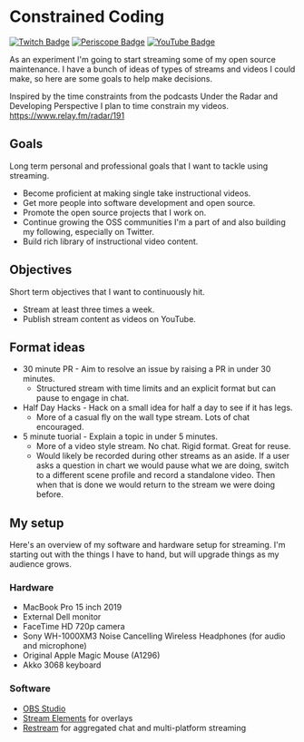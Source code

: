 # Constrained Coding
[![Twitch Badge](https://img.shields.io/badge/Twitch-ConstrainedCoding-9147ff?logo=twitch&logoColor=white)](https://www.twitch.tv/constrainedcoding)
[![Periscope Badge](https://img.shields.io/badge/Periscope-__JacobTomlinson-%2340A4C4?logo=periscope&logoColor=white)](https://www.pscp.tv/_JacobTomlinson/follow)
[![YouTube Badge](https://img.shields.io/badge/YouTube-Jacob%20Tomlinson-FF0000?logo=youtube&logoColor=white)](https://www.youtube.com/channel/UCjwcSpcyRYsfZMsliAJzYuQ/live)

As an experiment I'm going to start streaming some of my open source maintenance. I have a bunch of ideas of types of streams and videos I could make, so here are some goals to help make decisions.

Inspired by the time constraints from the podcasts Under the Radar and Developing Perspective I plan to time constrain my videos. https://www.relay.fm/radar/191

## Goals

Long term personal and professional goals that I want to tackle using streaming.

- Become proficient at making single take instructional videos.
- Get more people into software development and open source.
- Promote the open source projects that I work on.
- Continue growing the OSS communities I'm a part of and also building my following, especially on Twitter.
- Build rich library of instructional video content.

## Objectives

Short term objectives that I want to continuously hit.

- Stream at least three times a week.
- Publish stream content as videos on YouTube.

## Format ideas

 - 30 minute PR - Aim to resolve an issue by raising a PR in under 30 minutes. 
   - Structured stream with time limits and an explicit format but can pause to engage in chat.
 - Half Day Hacks - Hack on a small idea for half a day to see if it has legs. 
   - More of a casual fly on the wall type stream. Lots of chat encouraged.
 - 5 minute tuorial - Explain a topic in under 5 minutes.
   - More of a video style stream. No chat. Rigid format. Great for reuse.
   - Would likely be recorded during other streams as an aside. If a user asks a question in chart we would pause what we are doing, switch to a different scene profile and record a standalone video. Then when that is done we would return to the stream we were doing before.
 
## My setup

Here's an overview of my software and hardware setup for streaming. I'm starting out with the things I have to hand, but will upgrade things as my audience grows.

### Hardware

- MacBook Pro 15 inch 2019
- External Dell monitor
- FaceTime HD 720p camera
- Sony WH-1000XM3 Noise Cancelling Wireless Headphones (for audio and microphone)
- Original Apple Magic Mouse (A1296)
- Akko 3068 keyboard

### Software

- [OBS Studio](https://obsproject.com/)
- [Stream Elements](https://streamelements.com/) for overlays
- [Restream](https://restream.io) for aggregated chat and multi-platform streaming
